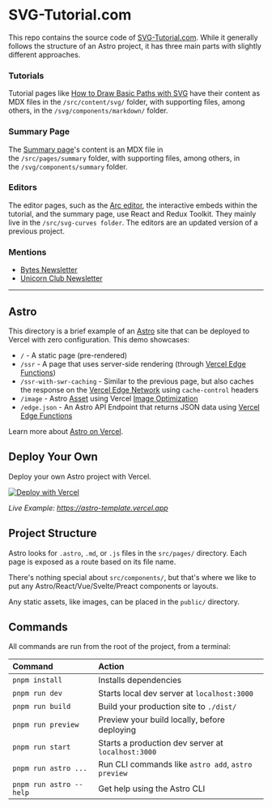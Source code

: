 # SVG-Tutorial.com

This repo contains the source code of [SVG-Tutorial.com](https://SVG-Tutorial.com). While it generally follows the structure of an Astro project, it has three main parts with slightly different approaches.

### Tutorials

Tutorial pages like [How to Draw Basic Paths with SVG](https://svg-tutorial.com/svg/basic-path) have their content as MDX files in the `/src/content/svg/` folder, with supporting files, among others, in the `/svg/components/markdown/` folder.

### Summary Page

The [Summary page](https://svg-tutorial.com/summary)'s content is an MDX file in the `/src/pages/summary` folder, with supporting files, among others, in the `/svg/components/summary` folder.

### Editors

The editor pages, such as the [Arc editor](https://svg-tutorial.com/editor/arc), the interactive embeds within the tutorial, and the summary page, use React and Redux Toolkit. They mainly live in the `/src/svg-curves folder`. The editors are an updated version of a previous project.

### Mentions

- [Bytes Newsletter](https://bytes.dev/archives/245)
- [Unicorn Club Newsletter](https://unicornclub.dev/newsletters/2024-12-11-css-wrapped-2024-intent-driven-ux-a11y-design-tips/)

<hr>

## Astro

This directory is a brief example of an [Astro](https://astro.build/) site that can be deployed to Vercel with zero configuration. This demo showcases:

- `/` - A static page (pre-rendered)
- `/ssr` - A page that uses server-side rendering (through [Vercel Edge Functions](https://vercel.com/docs/functions/edge-functions))
- `/ssr-with-swr-caching` - Similar to the previous page, but also caches the response on the [Vercel Edge Network](https://vercel.com/docs/edge-network/overview) using `cache-control` headers
- `/image` - Astro [Asset](https://docs.astro.build/en/guides/assets/) using Vercel [Image Optimization](https://vercel.com/docs/image-optimization)
- `/edge.json` - An Astro API Endpoint that returns JSON data using [Vercel Edge Functions](https://vercel.com/docs/functions/edge-functions)

Learn more about [Astro on Vercel](https://vercel.com/docs/frameworks/astro).

## Deploy Your Own

Deploy your own Astro project with Vercel.

[![Deploy with Vercel](https://vercel.com/button)](https://vercel.com/new/clone?repository-url=https://github.com/vercel/vercel/tree/main/examples/astro&template=astro)

_Live Example: https://astro-template.vercel.app_

## Project Structure

Astro looks for `.astro`, `.md`, or `.js` files in the `src/pages/` directory. Each page is exposed as a route based on its file name.

There's nothing special about `src/components/`, but that's where we like to put any Astro/React/Vue/Svelte/Preact components or layouts.

Any static assets, like images, can be placed in the `public/` directory.

## Commands

All commands are run from the root of the project, from a terminal:

| Command                 | Action                                             |
| :---------------------- | :------------------------------------------------- |
| `pnpm install`          | Installs dependencies                              |
| `pnpm run dev`          | Starts local dev server at `localhost:3000`        |
| `pnpm run build`        | Build your production site to `./dist/`            |
| `pnpm run preview`      | Preview your build locally, before deploying       |
| `pnpm run start`        | Starts a production dev server at `localhost:3000` |
| `pnpm run astro ...`    | Run CLI commands like `astro add`, `astro preview` |
| `pnpm run astro --help` | Get help using the Astro CLI                       |
